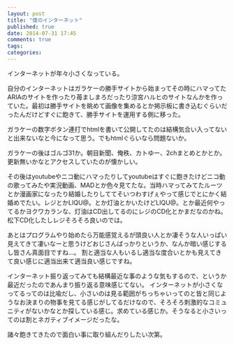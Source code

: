 ```yaml
---
layout: post
title: "僕のインターネット"
published: true
date: 2014-07-31 17:45
comments: true
tags: 
categories: 
---
```


インターネットが年々小さくなっている。

自分のインターネットはガラケーの勝手サイトから始まってその時にハマってたARIAのサイトを作ったり苺ましまろだったり涼宮ハルヒのサイトなんかを作っていた。最初は勝手サイトを眺めて画像を集めるとか掲示板に書き込むぐらいだったんだけどすぐに飽きて、勝手サイトを運用する側に移った。

ガラケーの数字ボタン連打でhtmlを書いて公開してたのは結構気合い入ってないと出来ないなと今になって思う。でもhtmlぐらいなら問題ないか。

ガラケーの後はゴルゴ31か。朝目新聞、俺秩、カトゆー、2chまとめとかとか。更新無いかなとアクセスしていたのが懐かしい。

その後はyoutubeやニコ動にハマったりしてyoutubeはすぐに飽きたけどニコ動の歌ってみたや実況動画、MADとか色々見てたな。当時ハマってみてたルーツとか漫画家になったり結婚したりしててそいつわすげぇやって感じでとにかく結婚めでたい。レジとかLIQU@。とか灯油とかいたけどLIQU@。とか最近何やってるかヨクワカランな、灯油はCD出してるのにレジのCD化とかまだなのかね。松下CD化したしレジそろそろ良いのでは。

あとはプログラムやり始めたら万能感覚えるが頭良い人とか凄そうな人いっぱい見えてきて凄いなーと思うけどおじさんばっかりというか、なんか暗い感じするし皆さん真面目ですね...。
割と適当な人もいるし適当な度合いとかも見えてきて良い感じに適当出来て適当良い感じですね。

インターネット振り返ってみても結構最近な事のような気もするので、というか最近だったのであんまり振り返る意味感じてない。
インターネットが小さくなってるってのは比喩だし、小さいのは見る範囲がちっちゃいってのと皆と同じようなお決まりの物事を見てる感じがしてるだけなので、そろそろ刺激的なコミュニティがないかなとか探している感じ。求めている感じか。そうなると小さいってのは割とネガティブイメージだったな。

諸々飽きてきたので面白い事に取り組んだりしたい次第。
